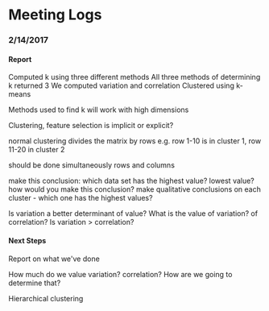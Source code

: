 # Meeting Logs

### 2/14/2017

#### Report
Computed k using three different methods
All three methods of determining k returned 3
We computed variation and correlation
Clustered using k-means

Methods used to find k will work with high dimensions

Clustering, feature selection is implicit or explicit?

normal clustering divides the matrix by rows
e.g. row 1-10 is in cluster 1, row 11-20 in cluster 2

should be done simultaneously rows and columns

make this conclusion: which data set has the highest value? lowest value? how would you make this conclusion?
make qualitative conclusions on each cluster - which one has the highest values?

Is variation a better determinant of value?
What is the value of variation? of correlation? Is variation > correlation?

#### Next Steps
Report on what we've done

How much do we value variation? correlation? How are we going to determine that?

Hierarchical clustering
